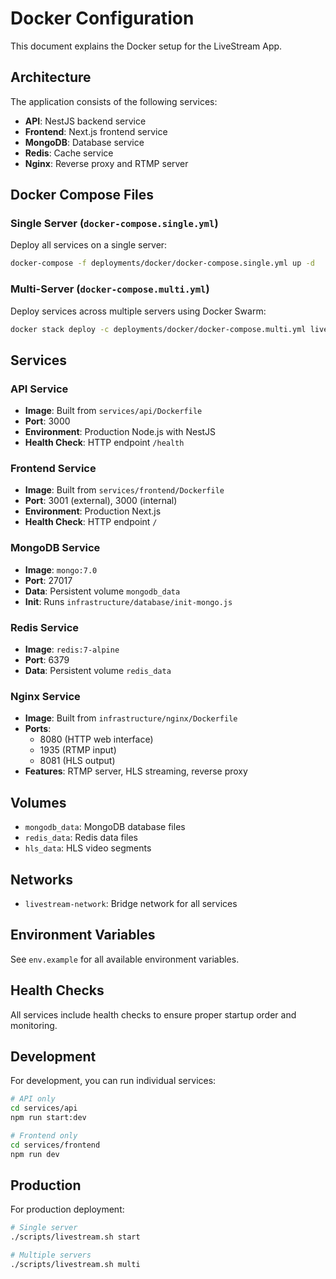# Docker Configuration

This document explains the Docker setup for the LiveStream App.

## Architecture

The application consists of the following services:

- **API**: NestJS backend service
- **Frontend**: Next.js frontend service  
- **MongoDB**: Database service
- **Redis**: Cache service
- **Nginx**: Reverse proxy and RTMP server

## Docker Compose Files

### Single Server (`docker-compose.single.yml`)
Deploy all services on a single server:
```bash
docker-compose -f deployments/docker/docker-compose.single.yml up -d
```

### Multi-Server (`docker-compose.multi.yml`)
Deploy services across multiple servers using Docker Swarm:
```bash
docker stack deploy -c deployments/docker/docker-compose.multi.yml livestream
```

## Services

### API Service
- **Image**: Built from `services/api/Dockerfile`
- **Port**: 3000
- **Environment**: Production Node.js with NestJS
- **Health Check**: HTTP endpoint `/health`

### Frontend Service
- **Image**: Built from `services/frontend/Dockerfile`
- **Port**: 3001 (external), 3000 (internal)
- **Environment**: Production Next.js
- **Health Check**: HTTP endpoint `/`

### MongoDB Service
- **Image**: `mongo:7.0`
- **Port**: 27017
- **Data**: Persistent volume `mongodb_data`
- **Init**: Runs `infrastructure/database/init-mongo.js`

### Redis Service
- **Image**: `redis:7-alpine`
- **Port**: 6379
- **Data**: Persistent volume `redis_data`

### Nginx Service
- **Image**: Built from `infrastructure/nginx/Dockerfile`
- **Ports**: 
  - 8080 (HTTP web interface)
  - 1935 (RTMP input)
  - 8081 (HLS output)
- **Features**: RTMP server, HLS streaming, reverse proxy

## Volumes

- `mongodb_data`: MongoDB database files
- `redis_data`: Redis data files
- `hls_data`: HLS video segments

## Networks

- `livestream-network`: Bridge network for all services

## Environment Variables

See `env.example` for all available environment variables.

## Health Checks

All services include health checks to ensure proper startup order and monitoring.

## Development

For development, you can run individual services:

```bash
# API only
cd services/api
npm run start:dev

# Frontend only  
cd services/frontend
npm run dev
```

## Production

For production deployment:

```bash
# Single server
./scripts/livestream.sh start

# Multiple servers
./scripts/livestream.sh multi
```
